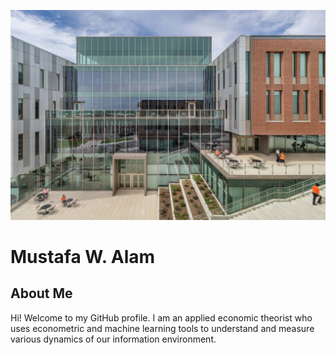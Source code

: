 ![University Building](https://github.com/mwazr/mwazr/blob/main/imagereadmeBbuilding.jpg?raw=true) <!-- Replace with the actual URL -->

# Mustafa W. Alam

## About Me

Hi! Welcome to my GitHub profile. I am an applied economic theorist who uses econometric and machine learning tools to understand and measure various dynamics of our information environment.


